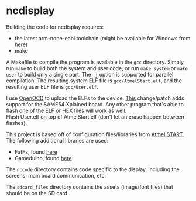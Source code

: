 # ncdisplay

Building the code for ncdisplay requires:
* the latest arm-none-eabi toolchain (might be available for Windows from [here](https://developer.arm.com/open-source/gnu-toolchain/gnu-rm/downloads))
* make
  
A Makefile to compile the program is available in the ```gcc``` directory. Simply run ```make``` to build both the system and user code, or run ```make system``` or ```make user``` to build only a single part. The ```-j``` option is supported for parallel compilation. The resulting system ELF file is ```gcc/AtmelStart.elf```, and the resulting user ELF file is ```gcc/User.elf```.
  
I use [OpenOCD](http://openocd.org/) to upload the ELFs to the device. [This](http://openocd.zylin.com/#/c/4272/) change/patch adds support for the SAME54 Xplained board. Any other program that's able to flash one of the ELF or HEX files will work as well.  
Flash User.elf on top of AtmelStart.elf (don't let an erase happen between flashes).  

This project is based off of configuration files/libraries from [Atmel START](https://start.atmel.com).
The following additional libraries are used:
* FatFs, found [here](http://elm-chan.org/fsw/ff/00index_e.html)
* Gameduino, found [here](http://excamera.com/sphinx/gameduino2/code.html)
  
The ```nccode``` directory contains code specific to the display, including the screens, main board communication, etc.

The ```sdcard_files``` directory contains the assets (image/font files) that should be on the SD card.

